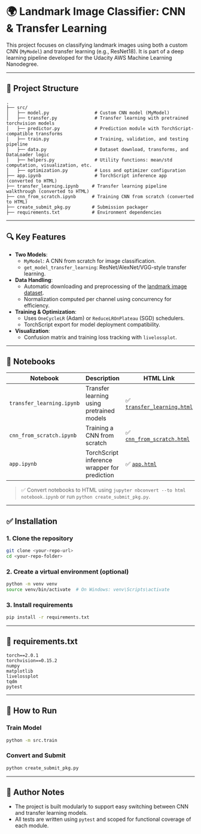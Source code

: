 # 🌍 Landmark Image Classifier: CNN & Transfer Learning

This project focuses on classifying landmark images using both a custom CNN (`MyModel`) and transfer learning (e.g., ResNet18). It is part of a deep learning pipeline developed for the Udacity AWS Machine Learning Nanodegree.

---

## 📁 Project Structure

```
.
├── src/
│   ├── model.py                 # Custom CNN model (MyModel)
│   ├── transfer.py              # Transfer learning with pretrained torchvision models
│   ├── predictor.py             # Prediction module with TorchScript-compatible transforms
│   ├── train.py                 # Training, validation, and testing pipeline
│   ├── data.py                  # Dataset download, transforms, and DataLoader logic
│   ├── helpers.py               # Utility functions: mean/std computation, visualization, etc.
│   ├── optimization.py          # Loss and optimizer configuration
├── app.ipynb                    # TorchScript inference app (converted to HTML)
├── transfer_learning.ipynb     # Transfer learning pipeline walkthrough (converted to HTML)
├── cnn_from_scratch.ipynb      # Training CNN from scratch (converted to HTML)
├── create_submit_pkg.py        # Submission packager
├── requirements.txt            # Environment dependencies
```

---

## 🔍 Key Features

- **Two Models**:
  - `MyModel`: A CNN from scratch for image classification.
  - `get_model_transfer_learning`: ResNet/AlexNet/VGG-style transfer learning.
- **Data Handling**:
  - Automatic downloading and preprocessing of the [landmark image dataset](https://udacity-dlnfd.s3-us-west-1.amazonaws.com/datasets/landmark_images.zip).
  - Normalization computed per channel using concurrency for efficiency.
- **Training & Optimization**:
  - Uses `OneCycleLR` (Adam) or `ReduceLROnPlateau` (SGD) schedulers.
  - TorchScript export for model deployment compatibility.
- **Visualization**:
  - Confusion matrix and training loss tracking with `livelossplot`.

---

## 🧪 Notebooks

| Notebook                     | Description                                  | HTML Link                   |
|-----------------------------|----------------------------------------------|-----------------------------|
| `transfer_learning.ipynb`   | Transfer learning using pretrained models    | ✅ [`transfer_learning.html`](./transfer_learning.html) |
| `cnn_from_scratch.ipynb`    | Training a CNN from scratch                  | ✅ [`cnn_from_scratch.html`](./cnn_from_scratch.html) |
| `app.ipynb`                 | TorchScript inference wrapper for prediction | ✅ [`app.html`](./app.html) |

> ✅ Convert notebooks to HTML using `jupyter nbconvert --to html notebook.ipynb` or run `python create_submit_pkg.py`.

---

## ✅ Installation

### 1. Clone the repository

```bash
git clone <your-repo-url>
cd <your-repo-folder>
```

### 2. Create a virtual environment (optional)

```bash
python -m venv venv
source venv/bin/activate  # On Windows: venv\Scripts\activate
```

### 3. Install requirements

```bash
pip install -r requirements.txt
```

---

## 🧾 requirements.txt

```text
torch==2.0.1
torchvision==0.15.2
numpy
matplotlib
livelossplot
tqdm
pytest
```

---

## 🚀 How to Run

### Train Model

```bash
python -m src.train
```

### Convert and Submit

```bash
python create_submit_pkg.py
```

---

## 📝 Author Notes

- The project is built modularly to support easy switching between CNN and transfer learning models.
- All tests are written using `pytest` and scoped for functional coverage of each module.



